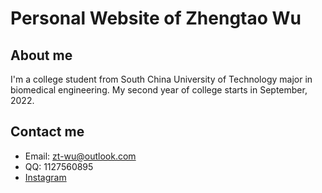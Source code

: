 # Personal Website of Zhengtao Wu

## About me

I'm a college student from South China University of Technology major in biomedical engineering. My second year of college starts in September, 2022. 

## Contact me

  * Email: zt-wu@outlook.com
  * QQ: 1127560895
  * <a href="https://www.instagram.com/zhengtao_wu/">Instagram

